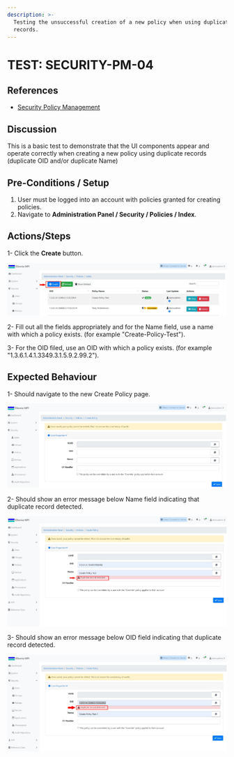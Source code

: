 ```yaml
---
description: >-
  Testing the unsuccessful creation of a new policy when using duplicate
  records.
---
```


# TEST: SECURITY-PM-04

## References

* [Security Policy Management](broken-reference)

## Discussion

This is a basic test to demonstrate that the UI components appear and operate correctly when creating a new policy using duplicate records (duplicate OID and/or duplicate Name)



## Pre-Conditions / Setup

1. User must be logged into an account with policies granted for creating policies.
2. Navigate to **Administration Panel / Security / Policies / Index**.

## Actions/Steps

1- Click the **Create** button.

![](<../../../../../../../../../.gitbook/assets/1 (10).jpg>)

2- Fill out all the fields appropriately and for the Name field, use a name with which a policy exists. (for example "Create-Policy-Test").

3- For the OID filed, use an OID with which a policy exists. (for example "1.3.6.1.4.1.3349.3.1.5.9.2.99.2").





## Expected Behaviour

1- Should navigate to the new Create Policy page.

![](<../../../../../../../../../.gitbook/assets/dnld1 (2).jpg>)

2- Should show an error message below Name field indicating that duplicate record detected.

![](<../../../../../../../../../.gitbook/assets/5 (2).jpg>)

3- Should show an error message below OID field indicating that duplicate record detected.

![](<../../../../../../../../../.gitbook/assets/6 (3).jpg>)
